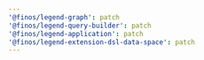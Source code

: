 ```yaml
---
'@finos/legend-graph': patch
'@finos/legend-query-builder': patch
'@finos/legend-application': patch
'@finos/legend-extension-dsl-data-space': patch
---
```

